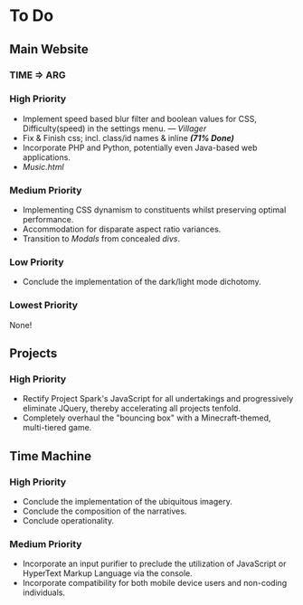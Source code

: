 # To Do

## Main Website

### TIME => ARG

### High Priority

- Implement speed based blur filter and boolean values for CSS, Difficulty(speed) in the settings menu. _— Villager_
- Fix & Finish css; incl. class/id names & inline **_(71% Done)_**
- Incorporate PHP and Python, potentially even Java-based web applications.
- _Music.html_

### Medium Priority

- Implementing CSS dynamism to constituents whilst preserving optimal performance.
- Accommodation for disparate aspect ratio variances.
- Transition to _Modals_ from concealed _divs_.

### Low Priority

- Conclude the implementation of the dark/light mode dichotomy.

### Lowest Priority

None!

## Projects

### High Priority

- Rectify Project Spark's JavaScript for all undertakings and progressively eliminate JQuery, thereby accelerating all projects
  tenfold.
- Completely overhaul the "bouncing box" with a Minecraft-themed, multi-tiered game.

## Time Machine

### High Priority

- Conclude the implementation of the ubiquitous imagery.
- Conclude the composition of the narratives.
- Conclude operationality.

### Medium Priority

- Incorporate an input purifier to preclude the utilization of JavaScript or HyperText Markup Language via the console.
- Incorporate compatibility for both mobile device users and non-coding individuals.